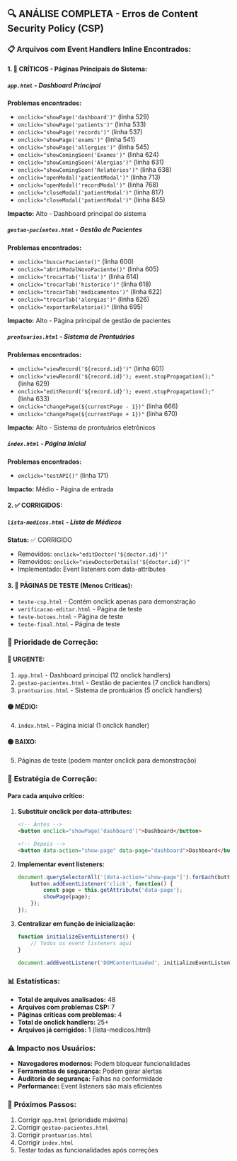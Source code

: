 ## 🔍 ANÁLISE COMPLETA - Erros de Content Security Policy (CSP)

### 📋 Arquivos com Event Handlers Inline Encontrados:

#### 1. **🚨 CRÍTICOS - Páginas Principais do Sistema:**

##### `app.html` - Dashboard Principal
**Problemas encontrados:**
- `onclick="showPage('dashboard')"` (linha 529)
- `onclick="showPage('patients')"` (linha 533)
- `onclick="showPage('records')"` (linha 537)
- `onclick="showPage('exams')"` (linha 541)
- `onclick="showPage('allergies')"` (linha 545)
- `onclick="showComingSoon('Exames')"` (linha 624)
- `onclick="showComingSoon('Alergias')"` (linha 631)
- `onclick="showComingSoon('Relatórios')"` (linha 638)
- `onclick="openModal('patientModal')"` (linha 713)
- `onclick="openModal('recordModal')"` (linha 768)
- `onclick="closeModal('patientModal')"` (linha 817)
- `onclick="closeModal('patientModal')"` (linha 845)

**Impacto:** Alto - Dashboard principal do sistema

##### `gestao-pacientes.html` - Gestão de Pacientes
**Problemas encontrados:**
- `onclick="buscarPaciente()"` (linha 600)
- `onclick="abrirModalNovoPaciente()"` (linha 605)
- `onclick="trocarTab('lista')"` (linha 614)
- `onclick="trocarTab('historico')"` (linha 618)
- `onclick="trocarTab('medicamentos')"` (linha 622)
- `onclick="trocarTab('alergias')"` (linha 626)
- `onclick="exportarRelatorio()"` (linha 695)

**Impacto:** Alto - Página principal de gestão de pacientes

##### `prontuarios.html` - Sistema de Prontuários
**Problemas encontrados:**
- `onclick="viewRecord('${record.id}')"` (linha 601)
- `onclick="viewRecord('${record.id}'); event.stopPropagation();"` (linha 629)
- `onclick="editRecord('${record.id}'); event.stopPropagation();"` (linha 633)
- `onclick="changePage(${currentPage - 1})"` (linha 666)
- `onclick="changePage(${currentPage + 1})"` (linha 670)

**Impacto:** Alto - Sistema de prontuários eletrônicos

##### `index.html` - Página Inicial
**Problemas encontrados:**
- `onclick="testAPI()"` (linha 171)

**Impacto:** Médio - Página de entrada

#### 2. **✅ CORRIGIDOS:**

##### `lista-medicos.html` - Lista de Médicos
**Status:** ✅ CORRIGIDO
- Removidos: `onclick="editDoctor('${doctor.id}')"`
- Removidos: `onclick="viewDoctorDetails('${doctor.id}')"`
- Implementado: Event listeners com data-attributes

#### 3. **🧪 PÁGINAS DE TESTE (Menos Críticas):**

- `teste-csp.html` - Contém onclick apenas para demonstração
- `verificacao-editar.html` - Página de teste
- `teste-botoes.html` - Página de teste
- `teste-final.html` - Página de teste

### 🎯 **Prioridade de Correção:**

#### **🔴 URGENTE:**
1. `app.html` - Dashboard principal (12 onclick handlers)
2. `gestao-pacientes.html` - Gestão de pacientes (7 onclick handlers)
3. `prontuarios.html` - Sistema de prontuários (5 onclick handlers)

#### **🟡 MÉDIO:**
4. `index.html` - Página inicial (1 onclick handler)

#### **🟢 BAIXO:**
5. Páginas de teste (podem manter onclick para demonstração)

### 🔧 **Estratégia de Correção:**

#### **Para cada arquivo crítico:**

1. **Substituir onclick por data-attributes:**
   ```html
   <!-- Antes -->
   <button onclick="showPage('dashboard')">Dashboard</button>
   
   <!-- Depois -->
   <button data-action="show-page" data-page="dashboard">Dashboard</button>
   ```

2. **Implementar event listeners:**
   ```javascript
   document.querySelectorAll('[data-action="show-page"]').forEach(button => {
       button.addEventListener('click', function() {
           const page = this.getAttribute('data-page');
           showPage(page);
       });
   });
   ```

3. **Centralizar em função de inicialização:**
   ```javascript
   function initializeEventListeners() {
       // Todos os event listeners aqui
   }
   
   document.addEventListener('DOMContentLoaded', initializeEventListeners);
   ```

### 📊 **Estatísticas:**

- **Total de arquivos analisados:** 48
- **Arquivos com problemas CSP:** 7
- **Páginas críticas com problemas:** 4
- **Total de onclick handlers:** 25+
- **Arquivos já corrigidos:** 1 (lista-medicos.html)

### ⚠️ **Impacto nos Usuários:**

- **Navegadores modernos:** Podem bloquear funcionalidades
- **Ferramentas de segurança:** Podem gerar alertas
- **Auditoria de segurança:** Falhas na conformidade
- **Performance:** Event listeners são mais eficientes

### 🚀 **Próximos Passos:**

1. Corrigir `app.html` (prioridade máxima)
2. Corrigir `gestao-pacientes.html`
3. Corrigir `prontuarios.html`
4. Corrigir `index.html`
5. Testar todas as funcionalidades após correções